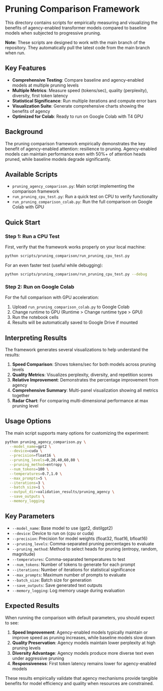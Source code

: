 # Pruning Comparison Framework

This directory contains scripts for empirically measuring and visualizing the benefits of agency-enabled transformer models compared to baseline models when subjected to progressive pruning.

**Note:** These scripts are designed to work with the main branch of the repository. They automatically pull the latest code from the main branch when run.

## Key Features

- **Comprehensive Testing**: Compare baseline and agency-enabled models at multiple pruning levels
- **Multiple Metrics**: Measure speed (tokens/sec), quality (perplexity), diversity, first token latency
- **Statistical Significance**: Run multiple iterations and compute error bars
- **Visualization Suite**: Generate comprehensive charts showing the benefits of agency
- **Optimized for Colab**: Ready to run on Google Colab with T4 GPU

## Background

The pruning comparison framework empirically demonstrates the key benefit of agency-enabled attention: resilience to pruning. Agency-enabled models can maintain performance even with 50%+ of attention heads pruned, while baseline models degrade significantly.

## Available Scripts

- `pruning_agency_comparison.py`: Main script implementing the comparison framework
- `run_pruning_cpu_test.py`: Run a quick test on CPU to verify functionality
- `run_pruning_comparison_colab.py`: Run the full comparison on Google Colab with GPU

## Quick Start

### Step 1: Run a CPU Test

First, verify that the framework works properly on your local machine:

```bash
python scripts/pruning_comparison/run_pruning_cpu_test.py
```

For an even faster test (useful while debugging):

```bash
python scripts/pruning_comparison/run_pruning_cpu_test.py --debug
```

### Step 2: Run on Google Colab

For the full comparison with GPU acceleration:

1. Upload `run_pruning_comparison_colab.py` to Google Colab
2. Change runtime to GPU (Runtime > Change runtime type > GPU)
3. Run the notebook cells
4. Results will be automatically saved to Google Drive if mounted

## Interpreting Results

The framework generates several visualizations to help understand the results:

1. **Speed Comparison**: Shows tokens/sec for both models across pruning levels
2. **Quality Metrics**: Visualizes perplexity, diversity, and repetition scores
3. **Relative Improvement**: Demonstrates the percentage improvement from agency
4. **Comprehensive Summary**: Multi-panel visualization showing all metrics together
5. **Radar Chart**: For comparing multi-dimensional performance at max pruning level

## Usage Options

The main script supports many options for customizing the experiment:

```bash
python pruning_agency_comparison.py \
  --model_name=gpt2 \
  --device=cuda \
  --precision=float16 \
  --pruning_levels=0,20,40,60,80 \
  --pruning_method=entropy \
  --num_tokens=100 \
  --temperatures=0.7,1.0 \
  --max_prompts=5 \
  --iterations=3 \
  --batch_size=1 \
  --output_dir=validation_results/pruning_agency \
  --save_outputs \
  --memory_logging
```

## Key Parameters

- `--model_name`: Base model to use (gpt2, distilgpt2)
- `--device`: Device to run on (cpu or cuda)
- `--precision`: Precision for model weights (float32, float16, bfloat16)
- `--pruning_levels`: Comma-separated pruning percentages to evaluate
- `--pruning_method`: Method to select heads for pruning (entropy, random, magnitude)
- `--temperatures`: Comma-separated temperatures to test
- `--num_tokens`: Number of tokens to generate for each prompt
- `--iterations`: Number of iterations for statistical significance
- `--max_prompts`: Maximum number of prompts to evaluate
- `--batch_size`: Batch size for generation
- `--save_outputs`: Save generated text outputs
- `--memory_logging`: Log memory usage during evaluation

## Expected Results

When running the comparison with default parameters, you should expect to see:

1. **Speed Improvement**: Agency-enabled models typically maintain or improve speed as pruning increases, while baseline models slow down
2. **Quality Preservation**: Agency models maintain lower perplexity at high pruning levels
3. **Diversity Advantage**: Agency models produce more diverse text even under aggressive pruning
4. **Responsiveness**: First token latency remains lower for agency-enabled models

These results empirically validate that agency mechanisms provide tangible benefits for model efficiency and quality when resources are constrained.